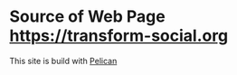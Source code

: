 # Source of Web Page https://transform-social.org


This site is build with [Pelican](http://docs.getpelican.com)
